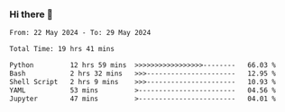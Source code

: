 ### Hi there 👋

<!--
**ututono/ututono** is a ✨ _special_ ✨ repository because its `README.md` (this file) appears on your GitHub profile.

Here are some ideas to get you started:

- 🔭 I’m currently working on ...
- 🌱 I’m currently learning ...
- 👯 I’m looking to collaborate on ...
- 🤔 I’m looking for help with ...
- 💬 Ask me about ...
- 📫 How to reach me: ...
- 😄 Pronouns: ...
- ⚡ Fun fact: ...
-->



<!--START_SECTION:waka-->

```txt
From: 22 May 2024 - To: 29 May 2024

Total Time: 19 hrs 41 mins

Python         12 hrs 59 mins  >>>>>>>>>>>>>>>>>--------   66.03 %
Bash           2 hrs 32 mins   >>>----------------------   12.95 %
Shell Script   2 hrs 9 mins    >>>----------------------   10.93 %
YAML           53 mins         >------------------------   04.56 %
Jupyter        47 mins         >------------------------   04.01 %
```

<!--END_SECTION:waka-->
